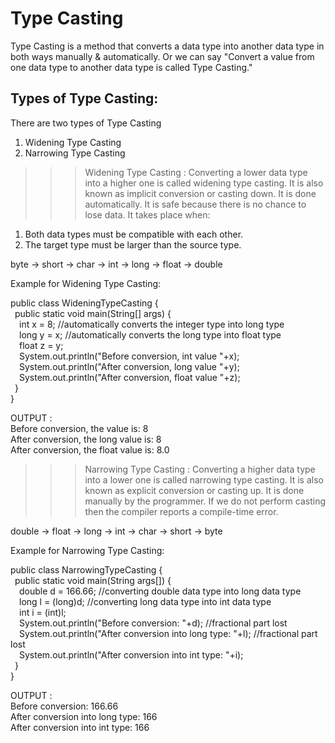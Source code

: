 # Type Casting

Type Casting is a method that converts a data type into another data type in both ways manually & automatically.
Or we can say "Convert a value from one data type to another data type is called Type Casting."

## Types of Type Casting:
There are two types of Type Casting
1. Widening Type Casting
2. Narrowing Type Casting

>>> Widening Type Casting : 
Converting a lower data type into a higher one is called widening type casting. It is also known as implicit conversion or casting down. It is done automatically. It is safe because there is no chance to lose data. It takes place when:

 1. Both data types must be compatible with each other.
 2. The target type must be larger than the source type.
 
 byte -> short -> char -> int -> long -> float -> double  
 
Example for Widening Type Casting:

public class WideningTypeCasting {<br>
  &ensp;public static void main(String[] args)  {  
    &emsp;int x = 8;    //automatically converts the integer type into long type  
		&emsp;long y = x;   //automatically converts the long type into float type  
		&emsp;float z = y;  
		&emsp;System.out.println("Before conversion, int value "+x);  
		&emsp;System.out.println("After conversion, long value "+y);  
		&emsp;System.out.println("After conversion, float value "+z);  
	&ensp;}  
}


OUTPUT : <br>
Before conversion, the value is: 8 <br>
After conversion, the long value is: 8 <br>
After conversion, the float value is: 8.0 <br>

>>> Narrowing Type Casting :
Converting a higher data type into a lower one is called narrowing type casting. It is also known as explicit conversion or casting up. It is done manually by the programmer. If we do not perform casting then the compiler reports a compile-time error.

 double -> float -> long -> int -> char -> short -> byte
 
Example for Narrowing Type Casting:

public class NarrowingTypeCasting {  <br>
	&ensp;public static void main(String args[]) {  
		&emsp;double d = 166.66;   //converting double data type into long data type  
		&emsp;long l = (long)d;    //converting long data type into int data type  
		&emsp;int i = (int)l;  
		&emsp;System.out.println("Before conversion: "+d);   //fractional part lost  
		&emsp;System.out.println("After conversion into long type: "+l);   //fractional part lost  
		&emsp;System.out.println("After conversion into int type: "+i);  
	&ensp;}  
}  


OUTPUT :<br>
Before conversion: 166.66 <br>
After conversion into long type: 166 <br>
After conversion into int type: 166
